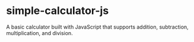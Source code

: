 # simple-calculator-js
A basic calculator built with JavaScript that supports addition, subtraction, multiplication, and division.
